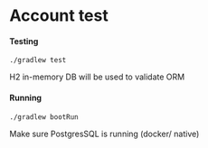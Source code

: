 # Account test

#### Testing
```
./gradlew test
```

H2 in-memory DB will be used to validate  ORM

#### Running
```
./gradlew bootRun
```

Make sure PostgresSQL  is running  (docker/ native)
